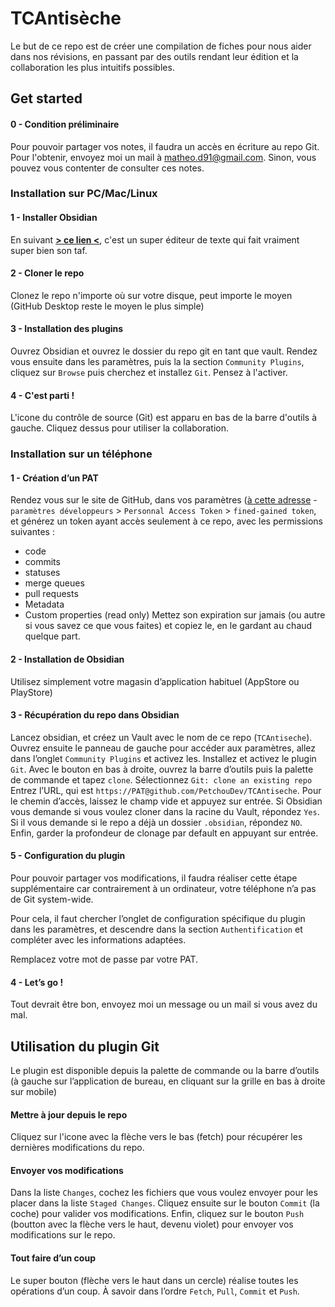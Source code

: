 # TCAntisèche

Le but de ce repo est de créer une compilation de fiches pour nous aider dans nos révisions, en passant par des outils rendant leur édition et la collaboration les plus intuitifs possibles.

## Get started

#### 0 - Condition préliminaire
Pour pouvoir partager vos notes, il faudra un accès en écriture au repo Git. Pour l'obtenir, envoyez moi un mail à [matheo.d91@gmail.com](mailto://matheo.d91@gmail.com). Sinon, vous pouvez vous contenter de consulter ces notes.
### Installation sur PC/Mac/Linux

#### 1 - Installer Obsidian 
En suivant [**> ce lien <**](https://obsidian.md/download), c'est un super éditeur de texte qui fait vraiment super bien son taf.

#### 2 - Cloner le repo
Clonez le repo n'importe où sur votre disque, peut importe le moyen (GitHub Desktop reste le moyen le plus simple)

#### 3 - Installation des plugins 
Ouvrez Obsidian et ouvrez le dossier du repo git en tant que vault. Rendez vous ensuite dans les paramètres, puis la la section `Community Plugins`, cliquez sur `Browse` puis cherchez et installez `Git`. Pensez à l'activer.

#### 4 - C'est parti !
L'icone du contrôle de source (Git) est apparu en bas de la barre d'outils à gauche. Cliquez dessus pour utiliser la collaboration.

### Installation sur un téléphone 

#### 1 - Création d’un PAT
Rendez vous sur le site de GitHub, dans vos paramètres ([à cette adresse](https://github.com/settings/tokens) - `paramètres développeurs` > `Personnal Access Token` > `fined-gained token`, et générez un token ayant accès seulement à ce repo, avec les permissions suivantes :
- code
- commits
- statuses
- merge queues
- pull requests 
- Metadata
- Custom properties (read only)
Mettez son expiration sur jamais (ou autre si vous savez ce que vous faites) et copiez le, en le gardant au chaud quelque part. 

#### 2 - Installation de Obsidian
Utilisez simplement votre magasin d’application habituel (AppStore ou PlayStore)

#### 3 - Récupération du repo dans Obsidian 
Lancez obsidian, et créez un Vault avec le nom de ce repo (`TCAntiseche`). 
Ouvrez ensuite le panneau de gauche pour accéder aux paramètres, allez dans l’onglet `Community Plugins` et activez les. 
Installez et activez le plugin `Git`.
Avec le bouton en bas à droite, ouvrez la barre d’outils puis la palette de commande et tapez `clone`.
Sélectionnez `Git: clone an existing repo`
Entrez l’URL, qui est `https://PAT@github.com/PetchouDev/TCAntiseche`.
Pour le chemin d’accès, laissez le champ vide et appuyez sur entrée. 
Si Obsidian vous demande si vous voulez cloner dans la racine du Vault, répondez `Yes`.
Si il vous demande si le repo a déjà un dossier `.obsidian`, répondez `NO`.
Enfin, garder la profondeur de clonage  par default en appuyant sur entrée. 

#### 5 - Configuration du plugin 
Pour pouvoir partager vos modifications, il faudra réaliser cette étape supplémentaire car contrairement à un ordinateur, votre téléphone n’a pas de Git system-wide. 

Pour cela, il faut chercher l’onglet de configuration spécifique du plugin dans les paramètres, et descendre dans la section `Authentification` et compléter avec les informations adaptées. 

Remplacez votre mot de passe par votre PAT. 
#### 4 - Let’s go !
Tout devrait être bon, envoyez moi un message ou un mail si vous avez du mal. 



## Utilisation du plugin Git

Le plugin est disponible depuis la palette de commande ou la barre d’outils (à gauche sur l’application de bureau, en cliquant sur la grille en bas à droite sur mobile)

#### Mettre à jour depuis le repo
Cliquez sur l'icone avec la flèche vers le bas (fetch) pour récupérer les dernières modifications du repo. 

#### Envoyer vos modifications
Dans la liste `Changes`, cochez les fichiers que vous voulez envoyer pour les placer dans la liste `Staged Changes`. 
Cliquez ensuite sur le bouton `Commit` (la coche) pour valider vos modifications. 
Enfin, cliquez sur le bouton `Push` (boutton avec la flèche vers le haut, devenu violet) pour envoyer vos modifications sur le repo.

#### Tout faire d’un coup
Le super bouton (flèche vers le haut dans un cercle) réalise toutes les opérations d’un coup. 
À savoir dans l’ordre  `Fetch`, `Pull`, `Commit` et `Push`.
